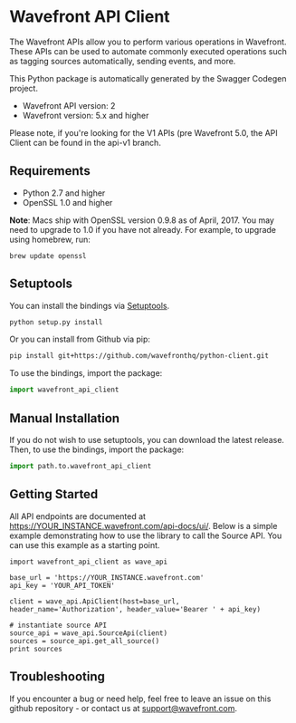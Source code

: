 # Wavefront API Client

The Wavefront APIs allow you to perform various operations in Wavefront. These APIs can be used to automate commonly executed operations such as tagging sources automatically, sending events, and more.

This Python package is automatically generated by the Swagger Codegen project.

- Wavefront API version: 2
- Wavefront version: 5.x and higher

Please note, if you're looking for the V1 APIs (pre Wavefront 5.0, the API Client can be found in the api-v1 branch.

## Requirements

- Python 2.7 and higher
- OpenSSL 1.0 and higher

**Note**: Macs ship with OpenSSL version 0.9.8 as of April, 2017. You may need to upgrade to 1.0 if you have not already. For example, to upgrade using homebrew, run:
```
brew update openssl
```

## Setuptools
You can install the bindings via [Setuptools](http://pypi.python.org/pypi/setuptools).

```sh
python setup.py install
```

Or you can install from Github via pip:

```sh
pip install git+https://github.com/wavefronthq/python-client.git
```

To use the bindings, import the package:

```python
import wavefront_api_client
```

## Manual Installation
If you do not wish to use setuptools, you can download the latest release.
Then, to use the bindings, import the package:

```python
import path.to.wavefront_api_client
```

## Getting Started

All API endpoints are documented at https://YOUR_INSTANCE.wavefront.com/api-docs/ui/. Below is a simple example demonstrating how to use the library to call the Source API. You can use this example
as a starting point.

```
import wavefront_api_client as wave_api

base_url = 'https://YOUR_INSTANCE.wavefront.com'
api_key = 'YOUR_API_TOKEN'

client = wave_api.ApiClient(host=base_url, header_name='Authorization', header_value='Bearer ' + api_key)

# instantiate source API
source_api = wave_api.SourceApi(client)
sources = source_api.get_all_source()
print sources
```

## Troubleshooting

If you encounter a bug or need help, feel free to leave an issue on this github repository - or contact us at support@wavefront.com.
